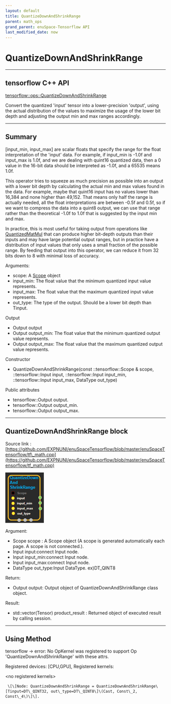 ```yaml
--- 
layout: default 
title: QuantizeDownAndShrinkRange 
parent: math_ops 
grand_parent: enuSpace-Tensorflow API 
last_modified_date: now 
--- 
```


# QuantizeDownAndShrinkRange

---

## tensorflow C++ API

[tensorflow::ops::QuantizeDownAndShrinkRange](https://www.tensorflow.org/api_docs/cc/class/tensorflow/ops/quantize-down-and-shrink-range)

Convert the quantized 'input' tensor into a lower-precision 'output', using the actual distribution of the values to maximize the usage of the lower bit depth and adjusting the output min and max ranges accordingly.

---

## Summary

\[input\_min, input\_max\] are scalar floats that specify the range for the float interpretation of the 'input' data. For example, if input\_min is -1.0f and input\_max is 1.0f, and we are dealing with quint16 quantized data, then a 0 value in the 16-bit data should be interpreted as -1.0f, and a 65535 means 1.0f.

This operator tries to squeeze as much precision as possible into an output with a lower bit depth by calculating the actual min and max values found in the data. For example, maybe that quint16 input has no values lower than 16,384 and none higher than 49,152. That means only half the range is actually needed, all the float interpretations are between -0.5f and 0.5f, so if we want to compress the data into a quint8 output, we can use that range rather than the theoretical -1.0f to 1.0f that is suggested by the input min and max.

In practice, this is most useful for taking output from operations like [QuantizedMatMul](https://www.tensorflow.org/api_docs/cc/class/tensorflow/ops/quantized-mat-mul.html#classtensorflow_1_1ops_1_1_quantized_mat_mul) that can produce higher bit-depth outputs than their inputs and may have large potential output ranges, but in practice have a distribution of input values that only uses a small fraction of the possible range. By feeding that output into this operator, we can reduce it from 32 bits down to 8 with minimal loss of accuracy.

Arguments:

* scope: A [Scope](https://www.tensorflow.org/api_docs/cc/class/tensorflow/scope.html#classtensorflow_1_1_scope) object
* input\_min: The float value that the minimum quantized input value represents.
* input\_max: The float value that the maximum quantized input value represents.
* out\_type: The type of the output. Should be a lower bit depth than Tinput.

Output

* Output  output
* Output  output\_min: The float value that the minimum quantized output value represents.
* Output  output\_max: The float value that the maximum quantized output value represents.

Constructor

* QuantizeDownAndShrinkRange\(const ::tensorflow::Scope & scope, ::tensorflow::Input input, ::tensorflow::Input input\_min, ::tensorflow::Input input\_max, DataType out\_type\) 

Public attributes

* tensorflow::Output output.
* tensorflow::Output output\_min.
* tensorflow::Output output\_max.

---

## QuantizeDownAndShrinkRange block

Source link : [https://github.com/EXPNUNI/enuSpaceTensorflow/blob/master/enuSpaceTensorflow/tf\_math.cpp](https://github.com/EXPNUNI/enuSpaceTensorflow/blob/master/enuSpaceTensorflow/tf_math.cpp)

![](./assets/math_QuantizeDownAndShrinkRange_Symbol.png)

Argument:

* Scope scope : A Scope object \(A scope is generated automatically each page. A scope is not connected.\).
* Input input:connect  Input node.
* Input input\_min:connect  Input node.
* Input input\_max:connect  Input node.
* DataType out\_type:Input DataType. ex\)DT\_QINT8

Return:

* Output output: Output object of QuantizeDownAndShrinkRange class object.

Result:

* std::vector\(Tensor\) product\_result : Returned object of executed result by calling session.

---

## Using Method

tensorflow -&gt; error: No OpKernel was registered to support Op 'QuantizeDownAndShrinkRange' with these attrs.

Registered devices: \[CPU,GPU\], Registered kernels:

&lt;no registered kernels&gt;

```
 \[\[Node: QuantizeDownAndShrinkRange = QuantizeDownAndShrinkRange\[Tinput=DT\_QINT32, out\_type=DT\_QINT8\]\(Cast, Const\_2, Const\_4\)\]\].
```



